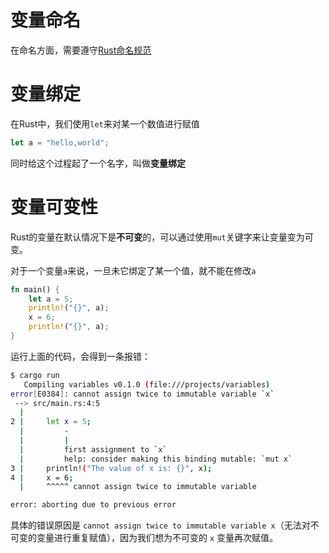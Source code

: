 # 变量命名

在命名方面，需要遵守[Rust命名规范](https://course.rs/practice/naming.html)

# 变量绑定

在Rust中，我们使用`let`来对某一个数值进行赋值

```rust
let a = "hello,world";
```

同时给这个过程起了一个名字，叫做**变量绑定**

# 变量可变性

Rust的变量在默认情况下是**不可变**的，可以通过使用`mut`关键字来让变量变为可变。

对于一个变量`a`来说，一旦未它绑定了某一个值，就不能在修改`a`

```rust
fn main() {
	let a = 5;
	println!("{}", a);
	x = 6;
	println!("{}", a);
}
```

运行上面的代码，会得到一条报错：

```bash
$ cargo run
   Compiling variables v0.1.0 (file:///projects/variables)
error[E0384]: cannot assign twice to immutable variable `x`
 --> src/main.rs:4:5
  |
2 |     let x = 5;
  |         -
  |         |
  |         first assignment to `x`
  |         help: consider making this binding mutable: `mut x`
3 |     println!("The value of x is: {}", x);
4 |     x = 6;
  |     ^^^^^ cannot assign twice to immutable variable

error: aborting due to previous error

```

具体的错误原因是 `cannot assign twice to immutable variable x`（无法对不可变的变量进行重复赋值），因为我们想为不可变的 `x` 变量再次赋值。